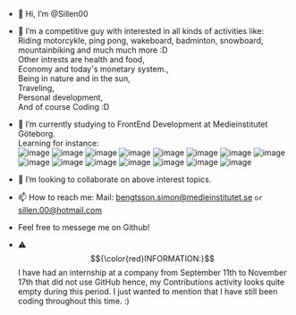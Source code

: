 - 👋 Hi, I’m @Sillen00
- 👀 I’m a competitive guy with interested in all kinds of activities like: Riding motorcykle, ping pong, wakeboard, badminton, snowboard, mountainbiking and much much more :D <br>Other intrests are health and food, <br>Economy and today's monetary system., <br>Being in nature and in the sun, <br> Traveling, <br>Personal development, <br>And of course Coding :D
      
- 🌱 I’m currently studying to FrontEnd Development at Medieinstitutet Göteborg. <br>
Learning for instance:<br> ![image](https://user-images.githubusercontent.com/114336470/216715500-c5f61dce-0599-4cb8-a3b1-1c03bfefabce.png)
![image](https://user-images.githubusercontent.com/114336470/216715743-f88cadd6-ac6c-4f58-a424-e773ba95043f.png)
![image](https://user-images.githubusercontent.com/114336470/216715774-16004d3b-705a-4f56-99a8-f3f00d2b4b5b.png)
![image](https://user-images.githubusercontent.com/114336470/216715803-4e67cafe-1a70-45ce-8bff-05ad16fcb988.png)
![image](https://user-images.githubusercontent.com/114336470/216715940-1ecbb613-1fe8-439d-8c2f-ba1e9ff5ac8b.png)
![image](https://user-images.githubusercontent.com/114336470/216715964-6dc8da52-e438-4ae2-a476-3b8c315ee7f3.png)
![image](https://user-images.githubusercontent.com/114336470/216716216-799b6d1d-8b45-4a6e-a0ec-9d568deeecfd.png)
![image](https://user-images.githubusercontent.com/114336470/216716240-734dd0ce-fc43-4daa-a328-9f7874a5f735.png)
![image](https://github.com/Sillen00/Sillen00/assets/114336470/457781e7-7163-4df9-a252-eff9ea0d5076)
![image](https://github.com/Sillen00/Sillen00/assets/114336470/fc3b32db-ea1e-47f7-810a-97d22219997e)
![image](https://github.com/Sillen00/Sillen00/assets/114336470/25d1c8b1-eba2-4ebc-99b4-dd868f268140)
![image](https://github.com/Sillen00/Sillen00/assets/114336470/451a98d3-ddd3-4f05-b668-024e049c2dee)
![image](https://github.com/Sillen00/Sillen00/assets/114336470/fe3a2ef2-65b6-4870-abb8-b3e923942afd)
![image](https://github.com/Sillen00/Sillen00/assets/114336470/38bde6af-0413-4349-a678-d1cfcc9c8784)
![image](https://github.com/Sillen00/Sillen00/assets/114336470/6ba60368-495a-4c5b-9fd4-55c240a94e7d)

      
- 🤝 I’m looking to collaborate on above interest topics.

- 📫 How to reach me: Mail: bengtsson.simon@medieinstitutet.se `or` sillen.00@hotmail.com
- Feel free to messege me on Github!

- ⚠️ $${\color{red}INFORMATION:}$$ I have had an internship at a company from September 11th to November 17th that did not use GitHub hence, my Contributions activity looks quite empty during this period. I just wanted to mention that I have still been coding throughout this time. :)
